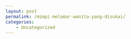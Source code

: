 ```yaml
---
layout: post
permalink: /mimpi-melamar-wanita-yang-disukai/
categories:
    - Uncategorized
---
```


